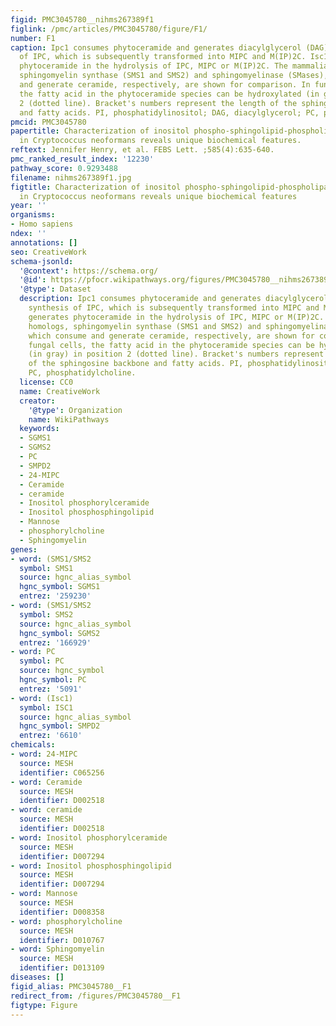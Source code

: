 ```yaml
---
figid: PMC3045780__nihms267389f1
figlink: /pmc/articles/PMC3045780/figure/F1/
number: F1
caption: Ipc1 consumes phytoceramide and generates diacylglycerol (DAG) in the synthesis
  of IPC, which is subsequently transformed into MIPC and M(IP)2C. Isc1 generates
  phytoceramide in the hydrolysis of IPC, MIPC or M(IP)2C. The mammalian homologs,
  sphingomyelin synthase (SMS1 and SMS2) and sphingomyelinase (SMases), which consume
  and generate ceramide, respectively, are shown for comparison. In fungal cells,
  the fatty acid in the phytoceramide species can be hydroxylated (in gray) in position
  2 (dotted line). Bracket's numbers represent the length of the sphingosine backbone
  and fatty acids. PI, phosphatidylinositol; DAG, diacylglycerol; PC, phosphatidylcholine.
pmcid: PMC3045780
papertitle: Characterization of inositol phospho-sphingolipid-phospholipase C 1 (Isc1)
  in Cryptococcus neoformans reveals unique biochemical features.
reftext: Jennifer Henry, et al. FEBS Lett. ;585(4):635-640.
pmc_ranked_result_index: '12230'
pathway_score: 0.9293488
filename: nihms267389f1.jpg
figtitle: Characterization of inositol phospho-sphingolipid-phospholipase C 1 (Isc1)
  in Cryptococcus neoformans reveals unique biochemical features
year: ''
organisms:
- Homo sapiens
ndex: ''
annotations: []
seo: CreativeWork
schema-jsonld:
  '@context': https://schema.org/
  '@id': https://pfocr.wikipathways.org/figures/PMC3045780__nihms267389f1.html
  '@type': Dataset
  description: Ipc1 consumes phytoceramide and generates diacylglycerol (DAG) in the
    synthesis of IPC, which is subsequently transformed into MIPC and M(IP)2C. Isc1
    generates phytoceramide in the hydrolysis of IPC, MIPC or M(IP)2C. The mammalian
    homologs, sphingomyelin synthase (SMS1 and SMS2) and sphingomyelinase (SMases),
    which consume and generate ceramide, respectively, are shown for comparison. In
    fungal cells, the fatty acid in the phytoceramide species can be hydroxylated
    (in gray) in position 2 (dotted line). Bracket's numbers represent the length
    of the sphingosine backbone and fatty acids. PI, phosphatidylinositol; DAG, diacylglycerol;
    PC, phosphatidylcholine.
  license: CC0
  name: CreativeWork
  creator:
    '@type': Organization
    name: WikiPathways
  keywords:
  - SGMS1
  - SGMS2
  - PC
  - SMPD2
  - 24-MIPC
  - Ceramide
  - ceramide
  - Inositol phosphorylceramide
  - Inositol phosphosphingolipid
  - Mannose
  - phosphorylcholine
  - Sphingomyelin
genes:
- word: (SMS1/SMS2
  symbol: SMS1
  source: hgnc_alias_symbol
  hgnc_symbol: SGMS1
  entrez: '259230'
- word: (SMS1/SMS2
  symbol: SMS2
  source: hgnc_alias_symbol
  hgnc_symbol: SGMS2
  entrez: '166929'
- word: PC
  symbol: PC
  source: hgnc_symbol
  hgnc_symbol: PC
  entrez: '5091'
- word: (Isc1)
  symbol: ISC1
  source: hgnc_alias_symbol
  hgnc_symbol: SMPD2
  entrez: '6610'
chemicals:
- word: 24-MIPC
  source: MESH
  identifier: C065256
- word: Ceramide
  source: MESH
  identifier: D002518
- word: ceramide
  source: MESH
  identifier: D002518
- word: Inositol phosphorylceramide
  source: MESH
  identifier: D007294
- word: Inositol phosphosphingolipid
  source: MESH
  identifier: D007294
- word: Mannose
  source: MESH
  identifier: D008358
- word: phosphorylcholine
  source: MESH
  identifier: D010767
- word: Sphingomyelin
  source: MESH
  identifier: D013109
diseases: []
figid_alias: PMC3045780__F1
redirect_from: /figures/PMC3045780__F1
figtype: Figure
---
```

